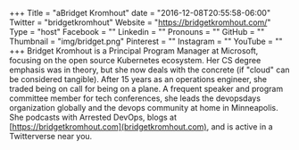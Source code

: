 +++
Title = "aBridget Kromhout"
date = "2016-12-08T20:55:58-06:00"
Twitter = "bridgetkromhout"
Website = "https://bridgetkromhout.com/"
Type = "host"
Facebook = ""
Linkedin = ""
Pronouns = ""
GitHub = ""
Thumbnail = "img/bridget.png"
Pinterest = ""
Instagram = ""
YouTube = ""
+++
Bridget Kromhout is a Principal Program Manager at Microsoft, focusing on the open source Kubernetes ecosystem. Her CS degree emphasis was in theory, but she now deals with the concrete (if "cloud" can be considered tangible). After 15 years as an operations engineer, she traded being on call for being on a plane. A frequent speaker and program committee member for tech conferences, she leads the devopsdays organization globally and the devops community at home in Minneapolis. She podcasts with Arrested DevOps, blogs at [https://bridgetkromhout.com](bridgetkromhout.com), and is active in a Twitterverse near you.
